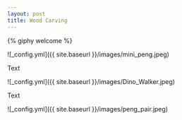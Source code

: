 ```yaml
---
layout: post
title: Wood Carving 
---
```


{% giphy welcome %}

![_config.yml]({{ site.baseurl }}/images/mini_peng.jpeg)

Text

![_config.yml]({{ site.baseurl }}/images/Dino_Walker.jpeg)

Text

![_config.yml]({{ site.baseurl }}/images/peng_pair.jpeg)
